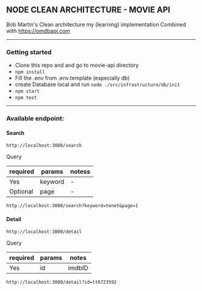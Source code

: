 ## NODE CLEAN ARCHITECTURE - MOVIE API
Bob Martin's Clean architecture my (learning) implementation
Combined with https://omdbapi.com

----------

### Getting started
- Clone this repo and and go to movie-api directory
- `npm install`
- Fill the .env from .env.template (especially db)
- create Database local and run `node ./src/infrastructure/db/init`
- `npm start`
- `npm test`

----------

### Available endpoint:

#### Search


    http://localhost:3000/search

Query

| **required** 	|       **params**      |  **notess**   |
|---------------|--------------------|----------------------|
| Yes      	    | keyword         	 |          -         	|
| Optional      | page         	 |          -         	|

``` http://localhost:3000/search?keyword=tenet&page=1 ```

#### Detail

    http://localhost:3000/detail

Query

| **required** 	|       **params**      |  **notes**   |
|---------------|--------------------|----------------------|
| Yes      	    | id         	 |          imdbID         	|


``` http://localhost:3000/detail?id=tt6723592 ```

